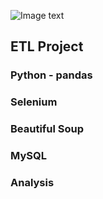 ![Image text](https://www.goal.com/story/queen-of-football-marta/assets/zeTmnzNujK/marta_sh-1920x1080.png)

## ETL Project

### Python - pandas
### Selenium
### Beautiful Soup
### MySQL
### Analysis

